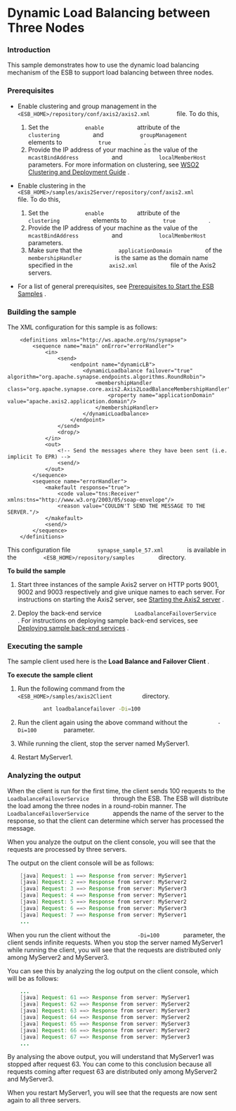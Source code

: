 # Dynamic Load Balancing between Three Nodes

### Introduction

This sample demonstrates how to use the dynamic load balancing mechanism
of the ESB to support load balancing between three nodes.

### Prerequisites

-   Enable clustering and group management in the
    `          <ESB_HOME>/repository/conf/axis2/axis2.xml         `
    file. To do this,  
    1.  Set the `            enable           ` attribute of the
        `            clustering           ` and
        `            groupManagement           ` elements to
        `            true           ` .
    2.  Provide the IP address of your machine as the value of the
        `            mcastBindAddress           ` and
        `            localMemberHost           ` parameters. For more
        information on clustering, see [WSO2 Clustering and Deployment
        Guide](https://docs.wso2.org/display/CLUSTER420/WSO2+Clustering+and+Deployment+Guide)
        .  
          
-   Enable clustering in the
    `          <ESB_HOME>/samples/axis2Server/repository/conf/axis2.xml         `
    file. To do this,  
    1.  Set the `            enable           ` attribute of the
        `            clustering           ` elements to
        `            true           ` .
    2.  Provide the IP address of your machine as the value of the
        `            mcastBindAddress           ` and
        `            localMemberHost           ` parameters.
    3.  Make sure that the `            applicationDomain           ` of
        the `            membershipHandler           ` is the same as
        the domain name specified in the
        `            axis2.xml           ` file of the Axis2 servers.  
          
-   For a list of general prerequisites, see [Prerequisites to Start the
    ESB
    Samples](https://docs.wso2.com/display/EI650/Setting+Up+the+ESB+Samples#SettingUptheESBSamples-ESBSamplePrerequisites)
    .

### Building the sample

The XML configuration for this sample is as follows:

``` 
    <definitions xmlns="http://ws.apache.org/ns/synapse">
        <sequence name="main" onError="errorHandler">
            <in>
                <send>
                    <endpoint name="dynamicLB">
                        <dynamicLoadbalance failover="true" algorithm="org.apache.synapse.endpoints.algorithms.RoundRobin">
                            <membershipHandler class="org.apache.synapse.core.axis2.Axis2LoadBalanceMembershipHandler">
                                <property name="applicationDomain" value="apache.axis2.application.domain"/>
                            </membershipHandler>
                        </dynamicLoadbalance>
                    </endpoint>
                </send>
                <drop/>
            </in>
            <out>
                <!-- Send the messages where they have been sent (i.e. implicit To EPR) -->
                <send/>
            </out>
        </sequence>
        <sequence name="errorHandler">
            <makefault response="true">
                <code value="tns:Receiver" xmlns:tns="http://www.w3.org/2003/05/soap-envelope"/>
                <reason value="COULDN'T SEND THE MESSAGE TO THE SERVER."/>
            </makefault>
            <send/>
        </sequence>
    </definitions>
```

This configuration file `         synapse_sample_57.xml        ` is
available in the `         <ESB_HOME>/repository/samples        `
directory.

**To build the sample**

1.  Start three instances of the sample Axis2 server on HTTP ports 9001,
    9002 and 9003 respectively and give unique names to each server. For
    instructions on starting the Axis2 server, see [Starting the Axis2
    server](https://docs.wso2.com/display/ESB500/Setting+Up+the+ESB+Samples#SettingUptheESBSamples-Axis2server)
    .

2.  Deploy the back-end service
    `           LoadbalanceFailoverService          ` . For instructions
    on deploying sample back-end services, see [Deploying sample
    back-end
    services](https://docs.wso2.com/display/EI650/Setting+Up+the+ESB+Samples#SettingUptheESBSamples-Backend)
    .

### Executing the sample

The sample client used here is the **Load Balance and Failover Client**
.

**To execute the sample client**

1.  Run the following command from the
    `           <ESB_HOME>/samples/axis2Client          ` directory.

    ``` bash
            ant loadbalancefailover -Di=100
    ```

2.  Run the client again using the above command without the
    `          -Di=100         ` parameter.
3.  While running the client, stop the server named MyServer1.
4.  Restart MyServer1.

### Analyzing the output

When the client is run for the first time, the client sends 100 requests
to the `         LoadbalanceFailoverService        ` through the ESB.
The ESB will distribute the load among the three nodes in a round-robin
manner. The `         LoadbalanceFailoverService        ` appends the
name of the server to the response, so that the client can determine
which server has processed the message.

When you analyze the output on the client console, you will see that the
requests are processed by three servers.

The output on the client console will be as follows:

``` java
    [java] Request: 1 ==> Response from server: MyServer1
    [java] Request: 2 ==> Response from server: MyServer2
    [java] Request: 3 ==> Response from server: MyServer3
    [java] Request: 4 ==> Response from server: MyServer1
    [java] Request: 5 ==> Response from server: MyServer2
    [java] Request: 6 ==> Response from server: MyServer3
    [java] Request: 7 ==> Response from server: MyServer1
    ...
```

When you run the client without the `         -Di=100        `
parameter, the client sends infinite requests. When you stop the server
named MyServer1 while running the client, you will see that the requests
are distributed only among MyServer2 and MyServer3.

You can see this by analyzing the log output on the client console,
which will be as follows:

``` java
    ...
    [java] Request: 61 ==> Response from server: MyServer1
    [java] Request: 62 ==> Response from server: MyServer2
    [java] Request: 63 ==> Response from server: MyServer3
    [java] Request: 64 ==> Response from server: MyServer2
    [java] Request: 65 ==> Response from server: MyServer3
    [java] Request: 66 ==> Response from server: MyServer2
    [java] Request: 67 ==> Response from server: MyServer3
    ...
```

By analysing the above output, you will understand that MyServer1 was
stopped after request 63. You can come to this conclusion because all
requests coming after request 63 are distributed only among MyServer2
and MyServer3.

When you restart MyServer1, you will see that the requests are now sent
again to all three servers.
